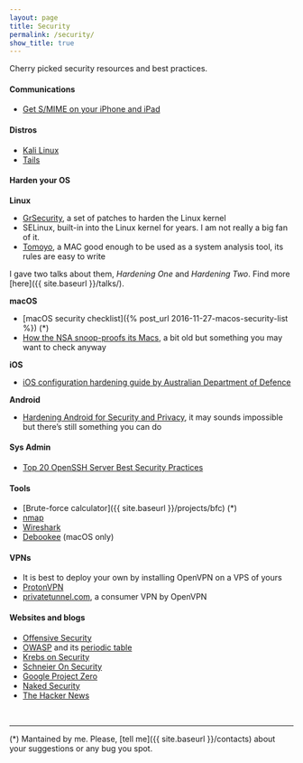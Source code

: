 ```yaml
---
layout: page
title: Security
permalink: /security/
show_title: true
---
```


Cherry picked security resources and best practices.

#### Communications

- [Get S/MIME on your iPhone and iPad](https://nerd.one/how-to-set-up-smime-on-iphone-and-mac/)

#### Distros

- [Kali Linux](http://kali.org)
- [Tails](http://tails.boum.org)

#### Harden your OS

**Linux**

- [GrSecurity](https://grsecurity.net/), a set of patches to harden the Linux kernel
- SELinux, built-in into the Linux kernel for years. I am not really a big fan of it.
- [Tomoyo](http://tomoyo.osdn.jp/), a MAC good enough to be used as a system analysis tool, its rules are easy to write

I gave two talks about them, *Hardening One* and *Hardening Two*. Find more [here]({{ site.baseurl }}/talks/).

**macOS**

- [macOS security checklist]({% post_url 2016-11-27-macos-security-list %}) (*)
- [How the NSA snoop-proofs its Macs](http://www.macworld.com/article/2048160/how-the-nsa-snoop-proofs-its-macs.html), a bit old but something you may want to check anyway

**iOS**

- [iOS configuration hardening guide by Australian Department of Defence](http://www.asd.gov.au/publications/iOS8_Hardening_Guide.pdf)

**Android**

- [Hardening Android for Security and Privacy](https://blog.torproject.org/blog/mission-impossible-hardening-android-security-and-privacy), it may sounds impossible but there’s still something you can do

#### Sys Admin

- [Top 20 OpenSSH Server Best Security Practices](http://www.cyberciti.biz/tips/linux-unix-bsd-openssh-server-best-practices.html)

#### Tools

- [Brute-force calculator]({{ site.baseurl }}/projects/bfc) (*)
- [nmap](http://nmap.org)
- [Wireshark](http://wireshark.org/)
- [Debookee](http://debookee.com) (macOS only)

#### VPNs

- It is best to deploy your own by installing OpenVPN on a VPS of yours
- [ProtonVPN](https://protonvpn.com)
- [privatetunnel.com](https://www.privatetunnel.com/home/?referral=NUTAYZHU54), a consumer VPN by OpenVPN

#### Websites and blogs

- [Offensive Security](http://offensive-security.com)
- [OWASP](http://owasp.org/) and its [periodic table](https://www.owasp.org/index.php/OWASP_Periodic_Table_of_Vulnerabilities#Periodic_Table_of_Vulnerabilities)
- [Krebs on Security](https://krebsonsecurity.com/)
- [Schneier On Security](http://www.schneier.com/blog/)
- [Google Project Zero](http://googleprojectzero.blogspot.com)
- [Naked Security](https://nakedsecurity.sophos.com/)
- [The Hacker News](https://thehackernews.com/)

<br>

---

(*) Mantained by me. Please, [tell me]({{ site.baseurl }}/contacts) about your suggestions or any bug you spot.
